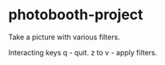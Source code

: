 # photobooth-project

Take a picture with various filters.

Interacting keys q - quit. z to v - apply filters.
